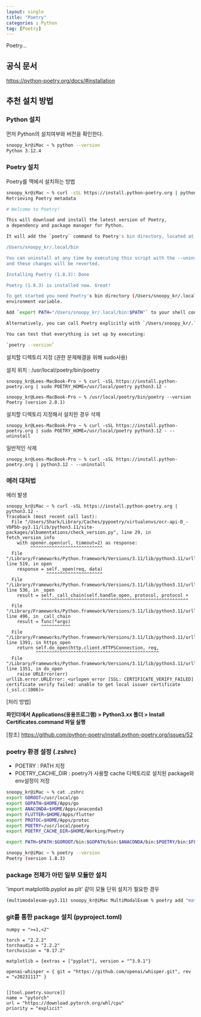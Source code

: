 ```yaml
---
layout: single
title: "Poetry"
categories : Python
tag: [Poetry]
---
```


Poetry...

## 공식 문서

https://python-poetry.org/docs/#installation

## 추천 설치 방법

### Python 설치

먼저 Python의 설치여부와 버전을 확인한다.

```bash
snoopy_kr@iMac ~ % python --version
Python 3.12.4
```
### Poetry 설치

Poetry를 맥에서 설치하는 방법

```bash
snoopy_kr@iMac ~ % curl -sSL https://install.python-poetry.org | python3.12 - 
Retrieving Poetry metadata

# Welcome to Poetry!

This will download and install the latest version of Poetry,
a dependency and package manager for Python.

It will add the `poetry` command to Poetry's bin directory, located at:

/Users/snoopy_kr/.local/bin

You can uninstall at any time by executing this script with the --uninstall option,
and these changes will be reverted.

Installing Poetry (1.8.3): Done

Poetry (1.8.3) is installed now. Great!

To get started you need Poetry's bin directory (/Users/snoopy_kr/.local/bin) in your `PATH`
environment variable.

Add `export PATH="/Users/snoopy_kr/.local/bin:$PATH"` to your shell configuration file.

Alternatively, you can call Poetry explicitly with `/Users/snoopy_kr/.local/bin/poetry`.

You can test that everything is set up by executing:

`poetry --version`
```

설치할 디렉토리 지정 (권한 문제해결을 위해 sudo사용)

설치 위치 : /usr/local/poetry/bin/poetry

```
snoopy_kr@Lees-MacBook-Pro ~ % curl -sSL https://install.python-poetry.org | sudo POETRY_HOME=/usr/local/poetry python3.12 -

snoopy_kr@Lees-MacBook-Pro ~ % /usr/local/poetry/bin/poetry --version 
Poetry (version 2.0.1)

```

설치할 디렉토리 지정해서 설치한 경우 삭제

```
snoopy_kr@Lees-MacBook-Pro ~ % curl -sSL https://install.python-poetry.org | sudo POETRY_HOME=/usr/local/poetry python3.12 - --uninstall
```

일반적인 삭제

```
snoopy_kr@Lees-MacBook-Pro ~ % curl -sSL https://install.python-poetry.org | python3.12 - --uninstall
```

### 에러 대처법

에러 발생

```
snoopy_kr@iMac ~ % curl -sSL https://install.python-poetry.org | python3.12 - 
Traceback (most recent call last):
  File "/Users/Shark/Library/Caches/pypoetry/virtualenvs/ocr-api-D_-VbPbb-py3.11/lib/python3.11/site-packages/albumentations/check_version.py", line 29, in fetch_version_info
    with opener.open(url, timeout=2) as response:
         ^^^^^^^^^^^^^^^^^^^^^^^^^^^
  File "/Library/Frameworks/Python.framework/Versions/3.11/lib/python3.11/urllib/request.py", line 519, in open
    response = self._open(req, data)
               ^^^^^^^^^^^^^^^^^^^^^
  File "/Library/Frameworks/Python.framework/Versions/3.11/lib/python3.11/urllib/request.py", line 536, in _open
    result = self._call_chain(self.handle_open, protocol, protocol +
             ^^^^^^^^^^^^^^^^^^^^^^^^^^^^^^^^^^^^^^^^^^^^^^^^^^^^^^^
  File "/Library/Frameworks/Python.framework/Versions/3.11/lib/python3.11/urllib/request.py", line 496, in _call_chain
    result = func(*args)
             ^^^^^^^^^^^
  File "/Library/Frameworks/Python.framework/Versions/3.11/lib/python3.11/urllib/request.py", line 1391, in https_open
    return self.do_open(http.client.HTTPSConnection, req,
           ^^^^^^^^^^^^^^^^^^^^^^^^^^^^^^^^^^^^^^^^^^^^^^
  File "/Library/Frameworks/Python.framework/Versions/3.11/lib/python3.11/urllib/request.py", line 1351, in do_open
    raise URLError(err)
urllib.error.URLError: <urlopen error [SSL: CERTIFICATE_VERIFY_FAILED] certificate verify failed: unable to get local issuer certificate (_ssl.c:1006)>
```

[처리 방법]

**파인더에서 Applications(응용프로그램) > Python3.xx 폴더 > Install Certificates.command 파일 실행**

[참조] https://github.com/python-poetry/install.python-poetry.org/issues/52


### poetry 환경 설정 (.zshrc)

- POETRY : PATH 지정
- POETRY_CACHE_DIR : poetry가 사용할 cache 디렉토리로 설치된 package와 env설정이 저장

```bash
snoopy_kr@iMac ~ % cat .zshrc 
export GOROOT=/usr/local/go
export GOPATH=$HOME/Apps/go
export ANACONDA=$HOME/Apps/anaconda3
export FLUTTER=$HOME/Apps/flutter
export PROTOC=$HOME/Apps/protoc
export POETRY=/usr/local/poetry
export POETRY_CACHE_DIR=$HOME/Working/Poetry

export PATH=$PATH:$GOROOT/bin:$GOPATH/bin:$ANACONDA/bin:$POETRY/bin:$FLUTTER/bin:$PROTOC/bin

snoopy_kr@iMac ~ % poetry --version
Poetry (version 1.8.3)
```

### package 전체가 아민 일부 모듈만 설치

'import matplotlib.pyplot as plt' 같이 모듈 단위 설치가 필요한 경우

```bash
(multimodalexam-py3.11) snoopy_kr@iMac MultiModalExam % poetry add "matplotlib[pyplot]"     
```

### git를 통한 package 설치 (pyproject.toml) 

```
numpy = ">=1,<2"

torch = "2.2.2"
torchaudio = "2.2.2"
torchvision = "0.17.2"

matplotlib = {extras = ["pyplot"], version = "^3.9.1"}

openai-whisper = { git = "https://github.com/openai/whisper.git", rev = "v20231117" }


[[tool.poetry.source]]
name = "pytorch"
url = "https://download.pytorch.org/whl/cpu"
priority = "explicit"
```